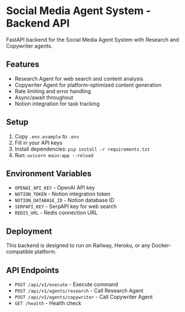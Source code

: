 # Social Media Agent System - Backend API

FastAPI backend for the Social Media Agent System with Research and Copywriter agents.

## Features

- Research Agent for web search and content analysis
- Copywriter Agent for platform-optimized content generation
- Rate limiting and error handling
- Async/await throughout
- Notion integration for task tracking

## Setup

1. Copy `.env.example` to `.env`
2. Fill in your API keys
3. Install dependencies: `pip install -r requirements.txt`
4. Run: `uvicorn main:app --reload`

## Environment Variables

- `OPENAI_API_KEY` - OpenAI API key
- `NOTION_TOKEN` - Notion integration token
- `NOTION_DATABASE_ID` - Notion database ID
- `SERPAPI_KEY` - SerpAPI key for web search
- `REDIS_URL` - Redis connection URL

## Deployment

This backend is designed to run on Railway, Heroku, or any Docker-compatible platform.

## API Endpoints

- `POST /api/v1/execute` - Execute command
- `POST /api/v1/agents/research` - Call Research Agent
- `POST /api/v1/agents/copywriter` - Call Copywriter Agent
- `GET /health` - Health check